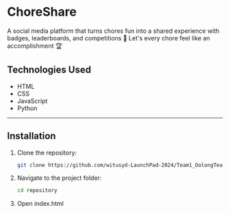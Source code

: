 # ChoreShare

A social media platform that turns chores fun into a shared experience with badges, leaderboards, and competitions 🧼 Let's every chore feel like an accomplishment 🏆

## Technologies Used
- HTML <br>
- CSS <br>
- JavaScript <br>
- Python
  
---

## Installation

1. Clone the repository:
   ```bash
   git clone https://github.com/witusyd-LaunchPad-2024/Team1_OolongTea_ChoreShare.git

2. Navigate to the project folder:

   ```bash
   cd repository

3. Open index.html 
